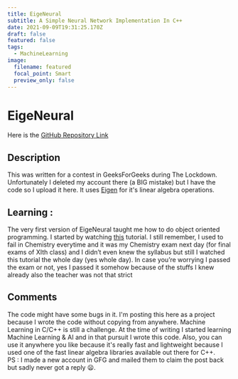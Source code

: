 ```yaml
---
title: EigeNeural
subtitle: A Simple Neural Network Implementation In C++
date: 2021-09-09T19:31:25.170Z
draft: false
featured: false
tags:
  - MachineLearning
image:
  filename: featured
  focal_point: Smart
  preview_only: false
---
```

# EigeNeural
Here is the [GitHub Repository Link](https://github.com/brightprogrammer/EigeNeural)
## Description
This was written for a contest in GeeksForGeeks during The Lockdown. Unfortunately I deleted my account there (a BIG mistake) but I have the code so I upload it here. It uses [Eigen](https://eigen.tuxfamily.org/index.php?title=Main_Page) for it's linear algebra operations.

## Learning :
The very first version of EigeNeural taught me how to do object oriented programming. I started by watching [this](https://www.youtube.com/watch?v=sK9AbJ4P8ao) tutorial. I still remember, I used to fail in Chemistry everytime and it was my Chemistry exam next day (for final exams of XIth class) and I didn’t even knew the syllabus but still I watched this tutorial the whole day (yes whole day). In case you’re worrying I passed the exam or not, yes I passed it somehow because of the stuffs I knew already also the teacher was not that strict

## Comments
The code might have some bugs in it. I'm posting this here as a project because I wrote the code without copying from anywhere. Machine Learning in C/C++ is still a challenge. At the time of writing I started learning Machine Learning & AI and in that pursuit I wrote this code. Also, you can use it anywhere you like because it's really fast and lightweight because I used one of the fast linear algebra libraries available out there for C++.     
PS : I made a new account in GFG and mailed them to claim the post back but sadly never got a reply 😦.